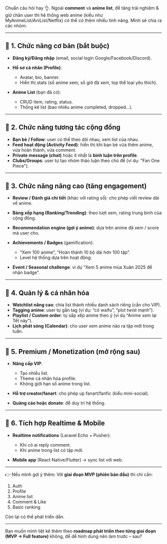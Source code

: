 Chuẩn câu hỏi hay 👌. Ngoài **comment** và **anime list**, để tăng trải nghiệm & giữ chân user thì hệ thống web anime (kiểu như MyAnimeList/AniList/Netflix) có thể có thêm nhiều tính năng. Mình sẽ chia ra các nhóm:

---

## 🔹 1. Chức năng cơ bản (bắt buộc)

* **Đăng ký/Đăng nhập** (email, social login Google/Facebook/Discord).
* **Hồ sơ cá nhân (Profile)**:

  * Avatar, bio, banner.
  * Hiển thị stats (số anime xem, số giờ đã xem, top thể loại yêu thích).
* **Anime List** (bạn đã có):

  * CRUD item, rating, status.
  * Thống kê list (bao nhiêu anime completed, dropped...).

---

## 🔹 2. Chức năng tương tác cộng đồng

* **Bạn bè / Follow**: user có thể theo dõi nhau, xem list của nhau.
* **Feed hoạt động (Activity Feed)**: hiển thị khi bạn bè vừa thêm anime, vừa hoàn thành, vừa comment.
* **Private message (chat)** hoặc ít nhất là **bình luận trên profile**.
* **Clubs/Groups**: user tự tạo nhóm thảo luận theo chủ đề (ví dụ: "Fan One Piece").

---

## 🔹 3. Chức năng nâng cao (tăng engagement)

* **Review / Đánh giá chi tiết** (khác với rating số): cho phép viết review dài về anime.
* **Bảng xếp hạng (Ranking/Trending)**: theo lượt xem, rating trung bình của cộng đồng.
* **Recommendation engine (gợi ý anime)**: dựa trên anime đã xem / score mà user cho.
* **Achievements / Badges** (gamification):

  * “Xem 100 anime”, “Hoàn thành 10 bộ dài hơn 100 tập”.
  * Level hệ thống dựa trên hoạt động.
* **Event / Seasonal challenge**: ví dụ “Xem 5 anime mùa Xuân 2025 để nhận badge”.

---

## 🔹 4. Quản lý & cá nhân hóa

* **Watchlist nâng cao**: chia list thành nhiều danh sách riêng (cần cho VIP).
* **Tagging anime**: user tự gắn tag (ví dụ: “có waifu”, “plot twist mạnh”).
* **Playlist / Custom order**: tự sắp xếp anime theo ý (ví dụ “Anime xem lại Tết này”).
* **Lịch phát sóng (Calendar)**: cho user xem anime nào ra tập mới trong tuần.

---

## 🔹 5. Premium / Monetization (mở rộng sau)

* **Nâng cấp VIP**:

  * Tạo nhiều list.
  * Theme cá nhân hóa profile.
  * Không giới hạn số anime trong list.
* **Hỗ trợ creator/fanart**: cho phép up fanart/fanfic (kiểu mini-social).
* **Quảng cáo hoặc donate**: để duy trì hệ thống.

---

## 🔹 6. Tích hợp Realtime & Mobile

* **Realtime notifications** (Laravel Echo + Pusher):

  * Khi có ai reply comment.
  * Khi anime trong list có tập mới.
* **Mobile app** (React Native/Flutter) → sync list với web.

---

👉 Nếu mình gợi ý thêm:
Với **giai đoạn MVP (phiên bản đầu)** thì chỉ cần:

1. Auth
2. Profile
3. Anime list
4. Comment & Like
5. Basic ranking

Còn lại có thể phát triển dần.

---

Bạn muốn mình liệt kê thêm theo **roadmap phát triển theo từng giai đoạn (MVP → Full feature)** không, để dễ hình dung nên làm trước – sau?

